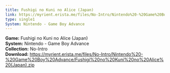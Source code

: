 ```yaml
---
title: Fushigi no Kuni no Alice (Japan)
link: https://myrient.erista.me/files/No-Intro/Nintendo%20-%20Game%20Boy%20Advance/Fushigi%20no%20Kuni%20no%20Alice%20(Japan).zip
type: single1
System: Nintendo - Game Boy Advance
---
```

<b>Game:</b> Fushigi no Kuni no Alice (Japan)<br>
<b>System:</b> Nintendo - Game Boy Advance<br>
<b>Collection:</b> No-Intro<br>
<b>Download:</b> https://myrient.erista.me/files/No-Intro/Nintendo%20-%20Game%20Boy%20Advance/Fushigi%20no%20Kuni%20no%20Alice%20(Japan).zip